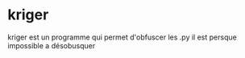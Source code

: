 # kriger
kriger est un programme qui permet d'obfuscer les .py il est persque impossible a désobusquer

